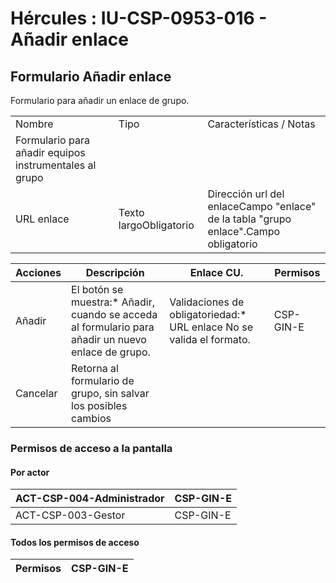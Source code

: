 # Hércules : IU\-CSP\-0953\-016 \- Añadir enlace



## Formulario Añadir enlace

Formulario para añadir un enlace de grupo.



|  | | |
| --- | --- | --- |
| Nombre | Tipo | Características / Notas |
| Formulario para añadir equipos instrumentales al grupo | | |
| URL enlace | Texto largoObligatorio | Dirección url del enlaceCampo "enlace" de la tabla "grupo enlace".Campo obligatorio |



| Acciones | Descripción | Enlace CU. | Permisos |
| --- | --- | --- | --- |
| Añadir | El botón se muestra:* Añadir, cuando se acceda al formulario para añadir un nuevo enlace de grupo. | Validaciones de obligatoriedad:* URL enlace  No se valida el formato. | CSP\-GIN\-E |
| Cancelar | Retorna al formulario de grupo, sin salvar los posibles cambios |  |  |

  


### Permisos de acceso a la pantalla

#### Por actor



| ACT\-CSP\-004\-Administrador | CSP\-GIN\-E |
| --- | --- |
| ACT\-CSP\-003\-Gestor | CSP\-GIN\-E |

#### Todos los permisos de acceso

  




| Permisos | CSP\-GIN\-E |
| --- | --- |




